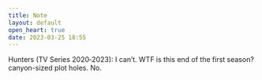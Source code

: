 ```yaml
---
title: Note
layout: default
open_heart: true
date: 2023-03-25 18:55
---
```


Hunters (TV Series 2020‑2023): I can’t. WTF is this end of the first season? canyon-sized plot holes. No.
